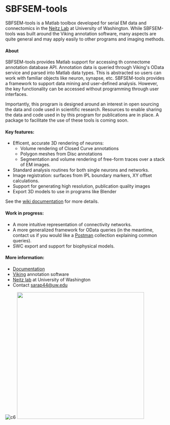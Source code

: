 # SBFSEM-tools

SBFSEM-tools is a Matlab toolbox developed for serial EM data and connectomics in the [Neitz Lab][neitz] at University of Washington. While SBFSEM-tools was built around the Viking annotation software, many aspects are quite general and may apply easily to other programs and imaging methods.

#### About
SBFSEM-tools provides Matlab support for accessing th connectome annotation database API. Annotation data is queried through Viking's OData service and parsed into Matlab data types. This is abstracted so users can work with familiar objects like neuron, synapse, etc. SBFSEM-tools provides a framework to support data mining and user-defined analysis. However, the key functionality can be accessed without programming through user interfaces.

Importantly, this program is designed around an interest in open sourcing the data and code used in scientific research. Resources to enable sharing the data and code used in by this program for publications are in place. A package to facilitate the use of these tools is coming soon.

#### Key features:
- Efficent, accurate 3D rendering of neurons:
  - Volume rendering of Closed Curve annotations
  - Polygon meshes from Disc annotations
  - Segmentation and volume rendering of free-form traces over a stack of EM images.
- Standard analysis routines for both single neurons and networks.
- Image registration: surfaces from IPL boundary markers, XY offset calculations.
- Support for generating high resolution, publication quality images
- Export 3D models to use in programs like Blender

See the [wiki documentation][docs] for more details.

#### Work in progress:
- A more intuitive representation of connectivity networks.
- A more generalized framework for OData queries (in the meantime, contact us if you would like a [Postman][postman] collection explaining common queries).
- SWC export and support for biophysical models.

#### More information:
* [Documentation][docs]
* [Viking][viking] annotation software
* [Neitz lab][neitz] at University of Washington
* Contact sarap44@uw.edu

![c6](https://github.com/sarastokes/SBFSEM-tools/blob/master/docs/c6_render.png?raw=true)
<img src="https://github.com/sarastokes/SBFSEM-tools/blob/master/docs/renderapp_hcs2.png?raw=true" width="400">

[neitz]: <http://www.neitzvision.com/>
[viking]: <https://connectomes.utah.edu/>
[postman]: <https://www.getpostman.com/>
[docs]: <https://github.com/sarastokes/sbfsem-tools/wiki>
